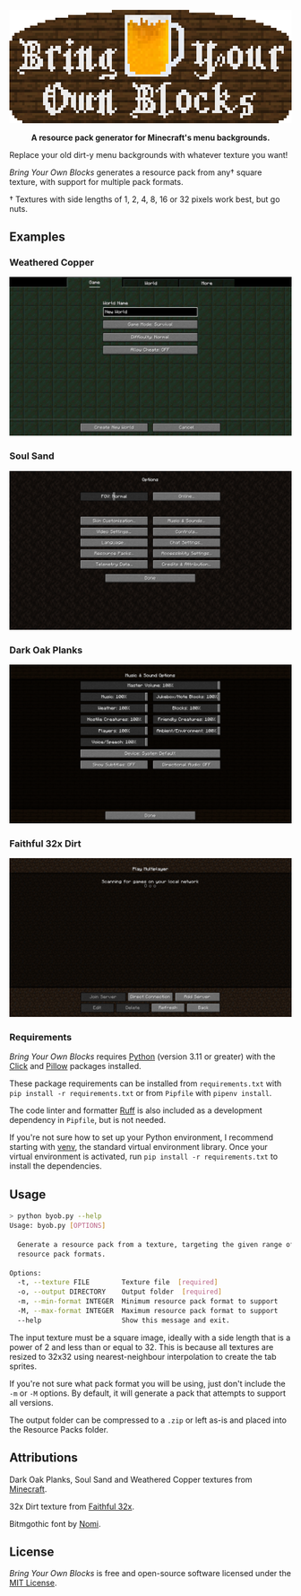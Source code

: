 <p align="center">
  <img src="./assets/sign.png" alt="Bring Your Own Blocks" width=600 style="image-rendering:pixelated"/>
</p>

<p align="center">
    <strong>
        A resource pack generator for Minecraft's menu backgrounds.
    </strong>
</p>

Replace your old dirt-y menu backgrounds with whatever texture you want!

*Bring Your Own Blocks* generates a resource pack from any† square texture, with support for multiple pack formats.

† Textures with side lengths of 1, 2, 4, 8, 16 or 32 pixels work best, but go nuts.

## Examples

### Weathered Copper
<img src="./assets/weathered_copper.png" alt="Create New World Menu using Weathered Copper Background">

### Soul Sand
<img src="./assets/soul_sand.png" alt="Options Menu using Soul Sand Background">

### Dark Oak Planks
<img src="./assets/dark_oak_planks.png" alt="Music & Sounds Menu using Dark Oak Planks Background">

### Faithful 32x Dirt
<img src="./assets/faithful_32_dirt.png" alt="Multiplayer Menu using Faithful 32x Dirt Background">

### Requirements
*Bring Your Own Blocks* requires [Python](https://www.python.org/) (version 3.11 or greater) with the [Click](https://click.palletsprojects.com/) and [Pillow](https://python-pillow.org/) packages installed.

These package requirements can be installed from `requirements.txt` with `pip install -r requirements.txt` or from `Pipfile` with `pipenv install`.

The code linter and formatter [Ruff](https://docs.astral.sh/ruff/) is also included as a development dependency in `Pipfile`, but is not needed.

If you're not sure how to set up your Python environment, I recommend starting with [venv](https://docs.python.org/3/library/venv.html), the standard virtual environment library. Once your virtual environment is activated, run `pip install -r requirements.txt` to install the dependencies.

## Usage
```sh
> python byob.py --help
Usage: byob.py [OPTIONS]

  Generate a resource pack from a texture, targeting the given range of
  resource pack formats.

Options:
  -t, --texture FILE        Texture file  [required]
  -o, --output DIRECTORY    Output folder  [required]
  -m, --min-format INTEGER  Minimum resource pack format to support
  -M, --max-format INTEGER  Maximum resource pack format to support
  --help                    Show this message and exit.
```

The input texture must be a square image, ideally with a side length that is a power of 2 and less than or equal to 32.
This is because all textures are resized to 32x32 using nearest-neighbour interpolation to create the tab sprites.

If you're not sure what pack format you will be using, just don't include the `-m` or `-M` options.
By default, it will generate a pack that attempts to support all versions.

The output folder can be compressed to a `.zip` or left as-is and placed into the Resource Packs folder.

## Attributions
Dark Oak Planks, Soul Sand and Weathered Copper textures from [Minecraft](https://www.minecraft.net).

32x Dirt texture from [Faithful 32x](https://www.faithfulpack.net/).

Bitmgothic font by [Nomi](https://www.thenomi.org/).

## License
*Bring Your Own Blocks* is free and open-source software licensed under the [MIT License](./LICENSE.md).